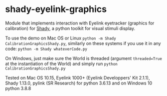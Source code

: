 # shady-eyelink-graphics

Module that implements interaction with Eyelink eyetracker (graphics for calibration) for [Shady](https://shady.readthedocs.io/en/release/), a python toolkit for visual stimuli display.

To use the demo on Mac OS or Linux ```python -m Shady CalibrationGraphicsShady.py```, similarly on these systems if you use it in any code:
```python -m Shady whateverCode.py```

On Windows, just make sure the World is threaded (argument ```threaded=True``` at the instantiation of the World) and simply run ```python CalibrationGraphicsShady.py```

Tested on Mac OS 10.15, Eyelink 1000+ (Eyelink Developpers' Kit 2.1.1), Shady 1.13.0, pylink (SR Research) for python 3.6.13 and on Windows 10 python 3.8.8

